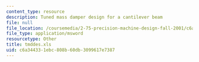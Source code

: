 ```yaml
---
content_type: resource
description: Tuned mass damper design for a cantilever beam
file: null
file_location: /coursemedia/2-75-precision-machine-design-fall-2001/c6a344331ebc808b60db3099617e7387_tmddes.xls
file_type: application/msword
resourcetype: Other
title: tmddes.xls
uid: c6a34433-1ebc-808b-60db-3099617e7387
---
```

